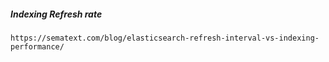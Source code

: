 ##### Indexing Refresh rate
````
https://sematext.com/blog/elasticsearch-refresh-interval-vs-indexing-performance/
````
